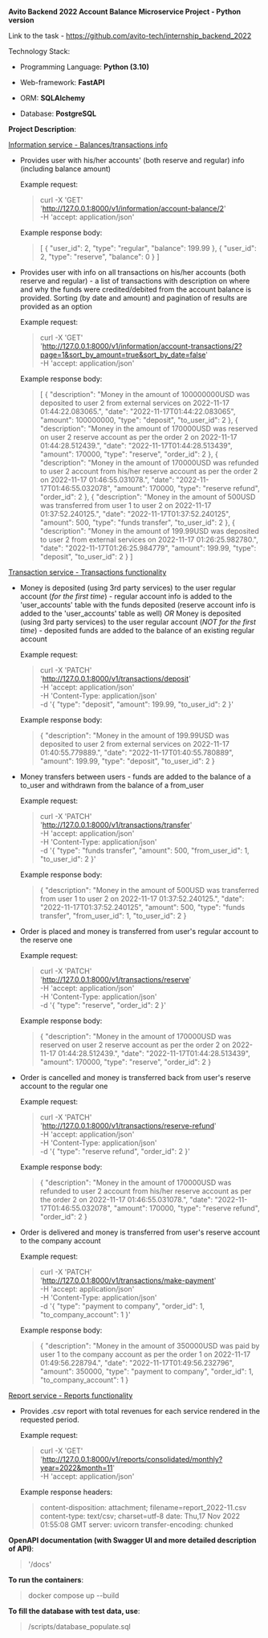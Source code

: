 **Avito Backend 2022 Account Balance Microservice Project - Python version**

Link to the task - https://github.com/avito-tech/internship_backend_2022

Technology Stack:
- Programming Language: **Python (3.10)**

- Web-framework: **FastAPI**

- ORM: **SQLAlchemy**

- Database: **PostgreSQL**



**Project Description**:

<ins>Information service - Balances/transactions info</ins>
- Provides user with his/her accounts' (both reserve and regular) info (including balance amount)

    Example request:
    >curl -X 'GET' \
      'http://127.0.0.1:8000/v1/information/account-balance/2' \
      -H 'accept: application/json'
    
    Example response body:
    >[
        {
            "user_id": 2,
            "type": "regular",
            "balance": 199.99
         },
        {
            "user_id": 2,
            "type": "reserve",
            "balance": 0
        }
      ]

- Provides user with info on all transactions on his/her accounts (both reserve and regular) - a list of transactions with description on where and why the funds were credited/debited from the account balance is provided. Sorting (by date and amount) and pagination of results are provided as an option

    Example request:
    >curl -X 'GET' \
        'http://127.0.0.1:8000/v1/information/account-transactions/2?page=1&sort_by_amount=true&sort_by_date=false' \
        -H 'accept: application/json'
    
    Example response body:
    >[
        {
            "description": "Money in the amount of 100000000USD was deposited to user 2 from external services on 2022-11-17 01:44:22.083065.",
            "date": "2022-11-17T01:44:22.083065",
            "amount": 100000000,
            "type": "deposit",
            "to_user_id": 2
        },
        {
            "description": "Money in the amount of 170000USD was reserved on user 2 reserve account as per the order 2 on 2022-11-17 01:44:28.512439.",
            "date": "2022-11-17T01:44:28.513439",
            "amount": 170000,
            "type": "reserve",
            "order_id": 2
        },
        {
            "description": "Money in the amount of 170000USD was refunded to user 2 account from his/her reserve account as per the order 2 on 2022-11-17 01:46:55.031078.",
            "date": "2022-11-17T01:46:55.032078",
            "amount": 170000,
            "type": "reserve refund",
            "order_id": 2
        },
        {
            "description": "Money in the amount of 500USD was transferred from user 1 to user 2 on 2022-11-17 01:37:52.240125.",
            "date": "2022-11-17T01:37:52.240125",
            "amount": 500,
            "type": "funds transfer",
            "to_user_id": 2
        },
        {
            "description": "Money in the amount of 199.99USD was deposited to user 2 from external services on 2022-11-17 01:26:25.982780.",
            "date": "2022-11-17T01:26:25.984779",
            "amount": 199.99,
            "type": "deposit",
            "to_user_id": 2
        }
    ]

<ins>Transaction service - Transactions functionality</ins>
- Money is deposited (using 3rd party services) to the user regular account (*for the first time*) - regular account info is added to the 'user_accounts' table with the funds deposited (reserve account info is added to the 'user_accounts' table as well)
*OR*
Money is deposited (using 3rd party services) to the user regular account (*NOT for the first time*) - deposited funds are added to the balance of an existing regular account

    Example request:
    >curl -X 'PATCH' \
      'http://127.0.0.1:8000/v1/transactions/deposit' \
      -H 'accept: application/json' \
      -H 'Content-Type: application/json' \
      -d '{
      "type": "deposit",
      "amount": 199.99,
      "to_user_id": 2
       }'
    
    Example response body:
    >{
        "description": "Money in the amount of 199.99USD was deposited to user 2 from external services on 2022-11-17 01:40:55.779889.",
        "date": "2022-11-17T01:40:55.780889",
        "amount": 199.99,
        "type": "deposit",
        "to_user_id": 2
     }

- Money transfers between users - funds are added to the balance of a to_user and withdrawn from the balance of a from_user

    Example request:
    >curl -X 'PATCH' \
        'http://127.0.0.1:8000/v1/transactions/transfer' \
        -H 'accept: application/json' \
        -H 'Content-Type: application/json' \
        -d '{
        "type": "funds transfer",
        "amount": 500,
        "from_user_id": 1,
        "to_user_id": 2
         }'
    
    Example response body:
    >{
        "description": "Money in the amount of 500USD was transferred from user 1 to user 2 on 2022-11-17 01:37:52.240125.",
        "date": "2022-11-17T01:37:52.240125",
        "amount": 500,
        "type": "funds transfer",
        "from_user_id": 1,
        "to_user_id": 2
     }

- Order is placed and money is transferred from user's regular account to the reserve one 

    Example request:
    >curl -X 'PATCH' \
        'http://127.0.0.1:8000/v1/transactions/reserve' \
        -H 'accept: application/json' \
        -H 'Content-Type: application/json' \
        -d '{
        "type": "reserve",
        "order_id": 2
        }'
    
    Example response body:
    >{
        "description": "Money in the amount of 170000USD was reserved on user 2 reserve account as per the order 2 on 2022-11-17 01:44:28.512439.",
        "date": "2022-11-17T01:44:28.513439",
        "amount": 170000,
        "type": "reserve",
        "order_id": 2
     }

- Order is cancelled and money is transferred back from user's reserve account to the regular one

    Example request:
    >curl -X 'PATCH' \
        'http://127.0.0.1:8000/v1/transactions/reserve-refund' \
        -H 'accept: application/json' \
        -H 'Content-Type: application/json' \
        -d '{
        "type": "reserve refund",
        "order_id": 2
        }'
    
    Example response body:
    >{
        "description": "Money in the amount of 170000USD was refunded to user 2 account from his/her reserve account as per the order 2 on 2022-11-17 01:46:55.031078.",
        "date": "2022-11-17T01:46:55.032078",
        "amount": 170000,
        "type": "reserve refund",
        "order_id": 2
     }

- Order is delivered and money is transferred from user's reserve account to the company account

    Example request:
    >curl -X 'PATCH' \
        'http://127.0.0.1:8000/v1/transactions/make-payment' \
        -H 'accept: application/json' \
        -H 'Content-Type: application/json' \
        -d '{
        "type": "payment to company",
        "order_id": 1,
        "to_company_account": 1
        }'
    
    Example response body:
    >{
        "description": "Money in the amount of 350000USD was paid by user 1 to the company account as per the order 1 on 2022-11-17 01:49:56.228794.",
        "date": "2022-11-17T01:49:56.232796",
        "amount": 350000,
        "type": "payment to company",
        "order_id": 1,
        "to_company_account": 1
    }
    
<ins>Report service - Reports functionality</ins>
- Provides .csv report with total revenues for each service rendered in the requested period. 

    Example request:
    >curl -X 'GET' \
        'http://127.0.0.1:8000/v1/reports/consolidated/monthly?year=2022&month=11' \
        -H 'accept: application/json'
          
    Example response headers:
    > content-disposition: attachment; filename=report_2022-11.csv 
      content-type: text/csv; charset=utf-8 
      date: Thu,17 Nov 2022 01:55:08 GMT 
      server: uvicorn 
      transfer-encoding: chunked 


**OpenAPI documentation (with Swagger UI and more detailed description of API)**:
>'/docs'

 
**To run the containers**:
> docker compose up --build

**To fill the database with test data, use**:
> /scripts/database_populate.sql
